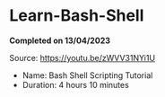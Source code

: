 # Learn-Bash-Shell
**Completed on 13/04/2023**

Source: https://youtu.be/zWVV31NYi1U
- Name: Bash Shell Scripting Tutorial
- Duration: 4 hours 10 minutes
